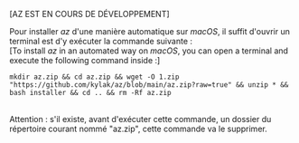 [AZ EST EN COURS DE DÉVELOPPEMENT]

Pour installer _az_ d'une manière automatique sur _macOS_, il suffit d'ouvrir un terminal est d'y exécuter la commande suivante :<br>
[To install _az_ in an automated way on _macOS_, you can open a terminal and execute the following command inside :]

```
mkdir az.zip && cd az.zip && wget -O 1.zip "https://github.com/kylak/az/blob/main/az.zip?raw=true" && unzip * && bash installer && cd .. && rm -Rf az.zip
```
<br>
Attention : s'il existe, avant d'exécuter cette commande, un dossier du répertoire courant nommé "az.zip", cette commande va le supprimer.
